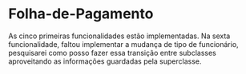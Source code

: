 # Folha-de-Pagamento

As cinco primeiras funcionalidades estão implementadas.
Na sexta funcionalidade, faltou implementar a mudança de tipo de funcionário, pesquisarei como posso fazer essa transição entre subclasses aproveitando as informações guardadas pela superclasse.
